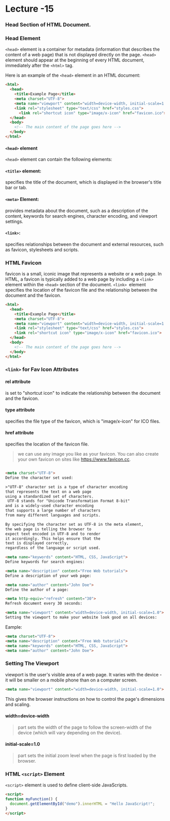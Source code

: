 # Lecture -15

### Head Section of HTML Document.

### Head Element

`<head>` element is a container for metadata (information that describes the content of a web page) that is not displayed directly on the page.  `<head>` element should appear at the beginning of every HTML document, immediately after the `<html>` tag.

Here is an example of the `<head>` element in an HTML document:

```html
<html>
  <head>
    <title>Example Page</title>
    <meta charset="UTF-8">
    <meta name="viewport" content="width=device-width, initial-scale=1.0">
    <link rel="stylesheet" type="text/css" href="styles.css">
      <link rel="shortcut icon" type="image/x-icon" href="favicon.ico">
  </head>
  <body>
    <!-- The main content of the page goes here -->
  </body>
</html>
```
#### `<head>` element 
`<head>` element  can contain the following elements:

#### `<title>` element: 
specifies the title of the document, which is displayed in the browser's title bar or tab.
#### `<meta>` Element: 
provides metadata about the document, such as a description of the content, keywords for search engines, character encoding, and viewport settings.
#### `<link>`: 
specifies relationships between the document and external resources, such as favicon, stylesheets and scripts.
### HTML Favicon

favicon is a small, iconic image that represents a website or a web page. In HTML, a favicon is typically added to a web page by including a `<link>` element within the `<head>` section of the document.  `<link> `element specifies the location of the favicon file and the relationship between the document and the favicon.
```html
<html>
  <head>
    <title>Example Page</title>
    <meta charset="UTF-8">
    <meta name="viewport" content="width=device-width, initial-scale=1.0">
    <link rel="stylesheet" type="text/css" href="styles.css">
    <link rel="shortcut icon" type="image/x-icon" href="favicon.ico">
  </head>
  <body>
    <!-- The main content of the page goes here -->
  </body>
</html>
```

### `<link>` for Fav Icon Attributes
#### rel attribute
 is set to "shortcut icon" to indicate the relationship between the document and the favicon. 
#### type attribute
specifies the file type of the favicon, which is "image/x-icon" for ICO files. 
#### href attribute 
specifies the location of the favicon file.

>we can use any image you like as your favicon. You can also create your own favicon on sites like https://www.favicon.cc.


```html

<meta charset="UTF-8">
Define the character set used:

>"UTF-8" character set is a type of character encoding 
that represents the text on a web page 
using a standardized set of characters.
 UTF-8 stands for "Unicode Transformation Format 8-bit"
and is a widely-used character encoding 
that supports a large number of characters
from many different languages and scripts.

By specifying the character set as UTF-8 in the meta element, 
the web page is telling the browser to 
expect text encoded in UTF-8 and to render
it accordingly. This helps ensure that the
text is displayed correctly, 
regardless of the language or script used.

<meta name="keywords" content="HTML, CSS, JavaScript">
Define keywords for search engines:

<meta name="description" content="Free Web tutorials">
Define a description of your web page:

<meta name="author" content="John Doe">
Define the author of a page:

<meta http-equiv="refresh" content="30">
Refresh document every 30 seconds:

<meta name="viewport" content="width=device-width, initial-scale=1.0">
Setting the viewport to make your website look good on all devices:
```
Eample:
```html
<meta charset="UTF-8">
<meta name="description" content="Free Web tutorials">
<meta name="keywords" content="HTML, CSS, JavaScript">
<meta name="author" content="John Doe">
```

### Setting The Viewport
viewport is the user's visible area of a web page. It varies with the device - it will be smaller on a mobile phone than on a computer screen.

```html
<meta name="viewport" content="width=device-width, initial-scale=1.0">
```
This gives the browser instructions on how to control the page's dimensions and scaling.

#### width=device-width 
>part sets the width of the page to follow the screen-width of the device (which will vary depending on the device).

#### initial-scale=1.0 
>part sets the initial zoom level when the page is first loaded by the browser.


### HTML `<script>` Element
`<script>` element is used to define client-side JavaScripts.

```html
<script>
function myFunction() {
  document.getElementById("demo").innerHTML = "Hello JavaScript!";
}
</script>
```
